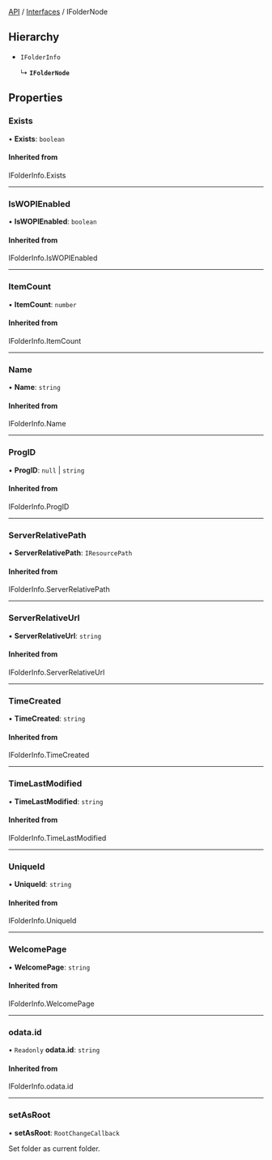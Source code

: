 [API](../index.md) / [Interfaces](index.md) / IFolderNode

## Hierarchy

- `IFolderInfo`

  ↳ **`IFolderNode`**

## Properties

### Exists

• **Exists**: `boolean`

#### Inherited from

IFolderInfo.Exists

___

### IsWOPIEnabled

• **IsWOPIEnabled**: `boolean`

#### Inherited from

IFolderInfo.IsWOPIEnabled

___

### ItemCount

• **ItemCount**: `number`

#### Inherited from

IFolderInfo.ItemCount

___

### Name

• **Name**: `string`

#### Inherited from

IFolderInfo.Name

___

### ProgID

• **ProgID**: ``null`` \| `string`

#### Inherited from

IFolderInfo.ProgID

___

### ServerRelativePath

• **ServerRelativePath**: `IResourcePath`

#### Inherited from

IFolderInfo.ServerRelativePath

___

### ServerRelativeUrl

• **ServerRelativeUrl**: `string`

#### Inherited from

IFolderInfo.ServerRelativeUrl

___

### TimeCreated

• **TimeCreated**: `string`

#### Inherited from

IFolderInfo.TimeCreated

___

### TimeLastModified

• **TimeLastModified**: `string`

#### Inherited from

IFolderInfo.TimeLastModified

___

### UniqueId

• **UniqueId**: `string`

#### Inherited from

IFolderInfo.UniqueId

___

### WelcomePage

• **WelcomePage**: `string`

#### Inherited from

IFolderInfo.WelcomePage

___

### odata.id

• `Readonly` **odata.id**: `string`

#### Inherited from

IFolderInfo.odata.id

___

### setAsRoot

• **setAsRoot**: `RootChangeCallback`

Set folder as current folder.

